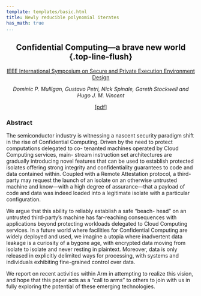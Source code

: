 ```yaml
---
template: templates/basic.html
title: Newly reducible polynomial iterates
has_math: true
...
```


<div style="text-align: center;">

## Confidential Computing&mdash;a brave new world {.top-line-flush}

[IEEE International Symposium on Secure and Private Execution Environment Design](https://www.seed-symposium.org/2021/index.html)
  

_Dominic P. Mulligan, Gustavo Petri, Nick Spinale, Gareth Stockwell and Hugo J. M. Vincent_

[[pdf]](./brave-new-world-seed2021.pdf)

</div>

### Abstract

The semiconductor industry is witnessing a nascent
security paradigm shift in the rise of Confidential Computing.
Driven by the need to protect computations delegated to co-
tenanted machines operated by Cloud Computing services, main-
stream instruction set architectures are gradually introducing
novel features that can be used to establish protected isolates
offering strong integrity and confidentiality guarantees to code
and data contained within. Coupled with a Remote Attestation
protocol, a third-party may request the launch of an isolate on
an otherwise untrusted machine and know—with a high degree
of assurance—that a payload of code and data was indeed loaded
into a legitimate isolate with a particular configuration.

We argue that this ability to reliably establish a safe “beach-
head” on an untrusted third-party’s machine has far-reaching
consequences with applications beyond protecting workloads
delegated to Cloud Computing services. In a future world where
facilities for Confidential Computing are widely deployed and
used, we imagine a utopia where inadvertent data leakage is
a curiosity of a bygone age, with encrypted data moving from
isolate to isolate and never resting in plaintext. Moreover, data
is only released in explicitly delimited ways for processing, with
systems and individuals exhibiting fine-grained control over data.

We report on recent activities within Arm in attempting to
realize this vision, and hope that this paper acts as a “call to
arms” to others to join with us in fully exploring the potential
of these emerging technologies.
